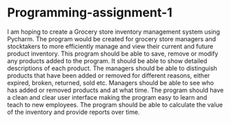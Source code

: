 # Programming-assignment-1

I am hoping to create a Grocery store inventory management system using Pycharm.
The program would be created for grocery store managers and stocktakers to more efficiently manage and view their current and future product inventory.
This program should be able to save, remove or modify any products added to the program.
It should be able to show detailed descriptions of each product.
The managers should be able to distinguish products that have been added or removed for different reasons, either expired, broken, returned, sold etc.
Managers should be able to see who has added or removed products and at what time.
The program should have a clean and clear user interface making the program easy to learn and teach to new employees.
The program should be able to calculate the value of the inventory and provide reports over time.
